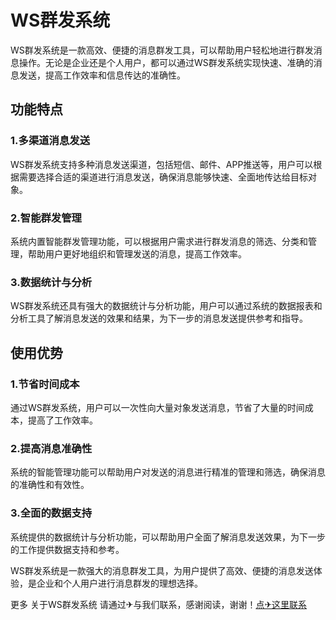 # WS群发系统

WS群发系统是一款高效、便捷的消息群发工具，可以帮助用户轻松地进行群发消息操作。无论是企业还是个人用户，都可以通过WS群发系统实现快速、准确的消息发送，提高工作效率和信息传达的准确性。

## 功能特点

### 1.多渠道消息发送

WS群发系统支持多种消息发送渠道，包括短信、邮件、APP推送等，用户可以根据需要选择合适的渠道进行消息发送，确保消息能够快速、全面地传达给目标对象。

### 2.智能群发管理

系统内置智能群发管理功能，可以根据用户需求进行群发消息的筛选、分类和管理，帮助用户更好地组织和管理发送的消息，提高工作效率。

### 3.数据统计与分析

WS群发系统还具有强大的数据统计与分析功能，用户可以通过系统的数据报表和分析工具了解消息发送的效果和结果，为下一步的消息发送提供参考和指导。

## 使用优势

### 1.节省时间成本

通过WS群发系统，用户可以一次性向大量对象发送消息，节省了大量的时间成本，提高了工作效率。

### 2.提高消息准确性

系统的智能管理功能可以帮助用户对发送的消息进行精准的管理和筛选，确保消息的准确性和有效性。

### 3.全面的数据支持

系统提供的数据统计与分析功能，可以帮助用户全面了解消息发送效果，为下一步的工作提供数据支持和参考。

WS群发系统是一款强大的消息群发工具，为用户提供了高效、便捷的消息发送体验，是企业和个人用户进行消息群发的理想选择。

更多 关于WS群发系统 请通过✈与我们联系，感谢阅读，谢谢！[点✈这里联系](https://ws.k02.cc)